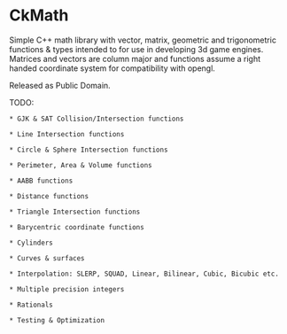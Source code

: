 CkMath
======

Simple C++ math library with vector, matrix, geometric and trigonometric functions & types intended
to for use in developing 3d game engines. Matrices and vectors are column major and functions assume 
a right handed coordinate system for compatibility with opengl.

Released as Public Domain.

TODO:
	
	* GJK & SAT Collision/Intersection functions
	
	* Line Intersection functions
	
	* Circle & Sphere Intersection functions
	
	* Perimeter, Area & Volume functions
	
	* AABB functions
	
	* Distance functions
	
	* Triangle Intersection functions
	
	* Barycentric coordinate functions
	
	* Cylinders
	
	* Curves & surfaces
	
	* Interpolation: SLERP, SQUAD, Linear, Bilinear, Cubic, Bicubic etc.
	
	* Multiple precision integers
	
	* Rationals
	
	* Testing & Optimization
